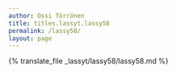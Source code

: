 ```yaml
---
author: Ossi Törrönen
title: titles.lassyt.lassy58
permalink: /lassy58/
layout: page
---
```

{% translate_file _lassyt/lassy58/lassy58.md %}